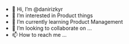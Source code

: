 - 👋 Hi, I’m @danirizkyr
- 👀 I’m interested in Product things
- 🌱 I’m currently learning Product Management
- 💞️ I’m looking to collaborate on ...
- 📫 How to reach me ...

<!---
danirizkyr/danirizkyr is a ✨ special ✨ repository because its `README.md` (this file) appears on your GitHub profile.
You can click the Preview link to take a look at your changes.
--->
